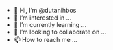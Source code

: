 - 👋 Hi, I’m @dutanihbos
- 👀 I’m interested in ...
- 🌱 I’m currently learning ...
- 💞️ I’m looking to collaborate on ...
- 📫 How to reach me ...

<!---
dutanihbos/dutanihbos is a ✨ special ✨ repository because its `README.md` (this file) appears on your GitHub profile.
You can click the Preview link to take a look at your changes.
--->
